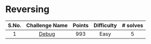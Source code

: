 # Reversing 

|S.No.| Challenge Name | Points | Difficulty |# solves|
|:---:|:--------------:|:------:|:----------:|:------:|
|1| [Debug](Debug/)| 993 | Easy  |5       |
